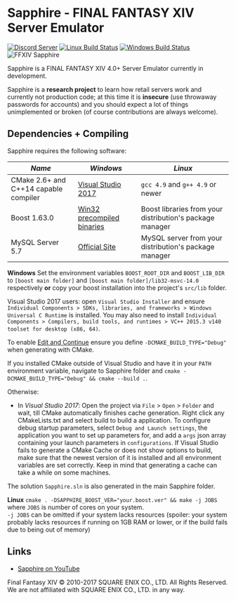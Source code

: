 ﻿# Sapphire - FINAL FANTASY XIV Server Emulator
[![Discord Server](https://img.shields.io/badge/discord-Sapphire-7289DA.svg)](https://discord.gg/xxcdCER)
[![Linux Build Status](https://travis-ci.org/SapphireMordred/Sapphire.svg?branch=master)](https://travis-ci.org/SapphireMordred/Sapphire)
[![Windows Build Status](https://ci.appveyor.com/api/projects/status/lil7lxa3ty165emm?svg=true)](https://ci.appveyor.com/project/SapphireMordred/Sapphire)
![FFXIV Sapphire](http://i.imgur.com/I4bj1tR.png)

Sapphire is a FINAL FANTASY XIV 4.0+ Server Emulator currently in development.

Sapphire is a **research project** to learn how retail servers work and currently not production code; at this time it is **insecure** (use throwaway passwords for accounts) and you should expect a lot of things unimplemented or broken (of course contributions are always welcome).

## Dependencies + Compiling
Sapphire requires the following software:

| *Name* | *Windows* | *Linux* |
| ------ | --------- | ------- |
| CMake 2.6+ and C++14 capable compiler | [Visual Studio 2017](https://www.visualstudio.com/) | `gcc 4.9` and `g++ 4.9` or newer |
| Boost 1.63.0 | [Win32 precompiled binaries](https://sourceforge.net/projects/boost/files/boost-binaries/1.63.0/boost_1_63_0-msvc-14.0-32.exe/download) | Boost libraries from your distribution's package manager |
| MySQL Server 5.7 | [Official Site](https://dev.mysql.com/downloads/mysql/) | MySQL server from your distribution's package manager |

**Windows**
Set the environment variables ``BOOST_ROOT_DIR`` and ``BOOST_LIB_DIR`` to ``[boost main folder]`` and ``[boost main folder]/lib32-msvc-14.0`` respectively **or** copy your boost installation into the project's ``src/lib`` folder.

Visual Studio 2017 users: open `Visual Studio Installer` and ensure `Individual Components > SDKs, libraries, and frameworks > Windows Universal C Runtime` is installed. You may also need to install `Individual Components > Compilers, build tools, and runtimes > VC++ 2015.3 v140 toolset for desktop (x86, 64)`.

To enable [Edit and Continue](https://msdn.microsoft.com/en-us/library/esaeyddf.aspx) ensure you define `-DCMAKE_BUILD_TYPE="Debug"` when generating with CMake.

If you installed CMake outside of Visual Studio and have it in your `PATH` environment variable, navigate to Sapphire folder and `cmake -DCMAKE_BUILD_TYPE="Debug" && cmake --build .`.

Otherwise:
* In *Visual Studio 2017*: Open the project via ``File`` > ``Open`` > ``Folder`` and wait, till CMake automatically finishes cache generation. Right click any CMakeLists.txt and select build to build a application. 
To configure debug startup parameters, select ``Debug and Launch settings``, the application you want to set up parameters for, and add a ``args`` json array containing your launch parameters in ``configurations``.
If Visual Studio fails to generate a CMake Cache or does not show options to build, make sure that the newest version of it is installed and all environment variables are set correctly. Keep in mind that generating a cache can take a while on some machines.

The solution `Sapphire.sln` is also generated in the main Sapphire folder.

**Linux**
`cmake . -DSAPPHIRE_BOOST_VER="your.boost.ver" && make -j JOBS` where `JOBS` is number of cores on your system.  
`-j JOBS` can be omitted if your system lacks resources (spoiler: your system probably lacks resources if running on 1GB RAM or lower, or if the build fails due to being out of memory)

## Links

* [Sapphire on YouTube](https://www.youtube.com/channel/UCJKYuovoGsq7PxSAfrNJKbw)

Final Fantasy XIV © 2010-2017 SQUARE ENIX CO., LTD. All Rights Reserved. We are not affiliated with SQUARE ENIX CO., LTD. in any way.

